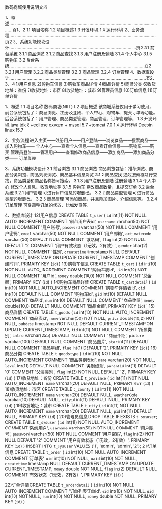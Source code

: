 数码商城使用说明文档

1、概述...............................................................................................................................页1、2
1.1 项目名称
1.2 项目概述
1.3 开发环境
1.4 运行环境
2、业务流程........................................................................................................................页2
3、系统功能模块设计........................................................................................................页2
3.1 前台系统
3.1.1 商品浏览
3.1.2 商品查找
3.1.3 用户注册及登陆
3.1.4 个人中心
3.1.5 购物车
3.2 后台系统...............................................................................................................页2
3.2.1 用户管理
3.2.2 商品类型管理
3.2.3 商品管理
 	3.2.4 订单管理
4、数据库设计................................................................................................................页2、3、4
1)用户信息
2)购物车信息
3)购物车商品详情
4)商品详情
5)商品分类
6)收货地址：省份
7)收货地址：市区
8)收货地址：城市
9)管理员信息
10)订单信息
11)订单详情

1、概述
1.1 项目名称
数码商城(NIIT)
1.2 项目概述
该商城系统仅用于学习使用，前台系统包括了：商品浏览、注册及登陆、个人中心、购物车、提交订单等功能。后台系统包括了：用户管理、商品类型管理、商品管理、订单管理等。
1.3 开发环境 java jdk 8 +eclipse oxygen + mysql 5.7 +tomcat 7.0 
1.4 运行环境
Deepin linux 15.7

2、业务流程
进入主页——注册用户——用户登陆——浏览商品——搜索商品——加入购物车——
个人中心——查看个人信息——查看订单信息——购物车——购买
管理员登陆——管理用户——查看修改商品信息——添加商品——添加商品分类——
订单管理

3、系统功能模块设计
3.1 前台浏览
3.1.1 商品浏览
商品浏览包括：推荐浏览、商品分类浏览、商品列表浏览、商品基本信息浏览
3.1.2 商品查找
通过搜索框进行查找，商品类型和商品名称皆可搜索。
3.1.3 用户注册及登陆
注册登陆
3.1.4 个人中心
修改个人信息、收货地址等
3.1.5 购物车
更改商品数量，且提交订单
3.2 后台系统
3.2.1 用户管理
可进行用户信息的增删改。
3.2.2 商品类型管理
可进行商品类型的增删改。
3.2.3 商品管理
可添加商品，并且附加图片、介绍信息等。
 	3.2.4 订单管理
可将调整订单的状态，比如发货等。

4、数据库设计
12)用户信息
CREATE TABLE `t_user` (
  `id` int(11) NOT NULL AUTO_INCREMENT COMMENT '前台用户表id',
  `username` varchar(50) NOT NULL COMMENT '用户账号',
  `password` varchar(50) NOT NULL COMMENT '用户密码',
  `email` varchar(50) NOT NULL COMMENT '用户邮箱',
  `activatecode` varchar(50) DEFAULT NULL COMMENT '激活码',
  `flag` int(2) NOT NULL DEFAULT '2' COMMENT '用户有效状态（1无效，2有效）',
  `gender` char(2) NOT NULL COMMENT '性别',
  `createtime` timestamp NULL DEFAULT CURRENT_TIMESTAMP ON UPDATE 		CURRENT_TIMESTAMP COMMENT '创建时间',
  PRIMARY KEY (`id`)
) 
13)购物车信息
CREATE TABLE `t_cart` (
  `id` int(10) NOT NULL AUTO_INCREMENT COMMENT '购物车表id',
  `uid` int(10) NOT NULL COMMENT '用户id',
  `money` double(10,0) NOT NULL COMMENT '总金额',
  PRIMARY KEY (`id`)
)
14)购物车商品详情
CREATE TABLE `t_cartdetail` (
  `id` int(10) NOT NULL AUTO_INCREMENT COMMENT '购物车详情表id',
  `cid` int(10) DEFAULT NULL COMMENT '购物车id',
  `gid` int(10) DEFAULT NULL COMMENT '商品id',
  `num` int(10) DEFAULT NULL COMMENT '商品数量',
  `money` double(10,0) DEFAULT NULL COMMENT '商品金额',
  PRIMARY KEY (`id`)
)
15)商品详情
CREATE TABLE `t_goods` (
  `id` int(10) NOT NULL AUTO_INCREMENT COMMENT '商品表id',
  `name` varchar(50) NOT NULL,
  `price` double(10,2) NOT NULL,
  `pubdate` timestamp NOT NULL DEFAULT CURRENT_TIMESTAMP ON UPDATE CURRENT_TIMESTAMP,
  `tid` int(11) NOT NULL COMMENT '所属类别',
  `intro` varchar(255) DEFAULT NULL COMMENT '商品介绍',
  `picture` varchar(100) DEFAULT NULL COMMENT '商品图片',
  `star` int(11) DEFAULT NULL COMMENT '商品星级',
  `flag` int(1) DEFAULT '2',
  PRIMARY KEY (`id`)
)
16)商品分类
CREATE TABLE `t_goodstype` (
  `id` int(10) NOT NULL AUTO_INCREMENT COMMENT '商品类别表id',
  `name` varchar(20) NOT NULL,
  `level` int(11) DEFAULT NULL COMMENT '类别级别',
  `parentid` int(11) DEFAULT '0' COMMENT '父类类别',
  `flag` int(2) NOT NULL DEFAULT '2',
  PRIMARY KEY (`id`)
)
17)收货地址：省份
CREATE TABLE `t_province` (
  `id` int(11) NOT NULL AUTO_INCREMENT,
  `name` varchar(20) DEFAULT NULL,
  PRIMARY KEY (`id`)
) 
18)收货地址：市区
CREATE TABLE `t_county` (
  `id` int(11) NOT NULL AUTO_INCREMENT,
  `name` varchar(20) DEFAULT NULL,
  `weatherCode` varchar(10) DEFAULT NULL,
  `cityid` int(11) DEFAULT NULL,
  PRIMARY KEY (`id`)
) 
19)收货地址：城市
CREATE TABLE `t_city` (
  `id` int(11) NOT NULL AUTO_INCREMENT,
  `name` varchar(20) DEFAULT NULL,
  `pid` int(11) DEFAULT NULL,
  PRIMARY KEY (`id`)
) 
20)管理员信息
DROP TABLE IF EXISTS `t_sysuser`;
CREATE TABLE `t_sysuser` (
  `id` int(11) NOT NULL AUTO_INCREMENT COMMENT '系统用户',
  `username` varchar(50) NOT NULL COMMENT '用户账号',
  `password` varchar(50) NOT NULL COMMENT '用户密码',
  `flag` int(2) NOT NULL DEFAULT '2' COMMENT '用户有效状态（1无效，2有效）',
  PRIMARY KEY (`id`)
) 
INSERT INTO `t_sysuser` VALUES ('1', 'admin', 'admin', '2');
21)订单信息
CREATE TABLE `t_order` (
  `id` int(10) NOT NULL AUTO_INCREMENT COMMENT '订单表',
  `uid` int(10) NOT NULL,
  `uaid` int(10) NOT NULL,
  `createtime` timestamp NULL DEFAULT CURRENT_TIMESTAMP ON UPDATE CURRENT_TIMESTAMP,
  `money` double NOT NULL,
  `flag` int(2) DEFAULT NULL COMMENT '有效状态（1无效，2有效）',
  PRIMARY KEY (`id`)
)

22)订单详情
CREATE TABLE `t_orderdetail` (
  `id` int(10) NOT NULL AUTO_INCREMENT COMMENT '订单列表订单id',
  `oid` int(10) NOT NULL,
  `gid` int(10) NOT NULL,
  `num` int(10) NOT NULL,
  `money` double NOT NULL,
  PRIMARY KEY (`id`)
) 
